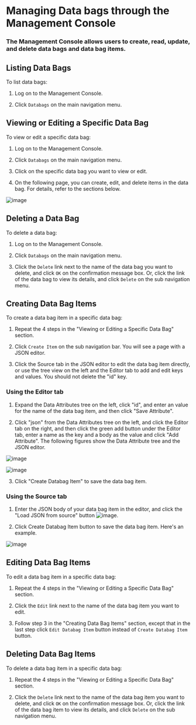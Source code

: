 Managing Data bags through the Management Console
=================================================

  

### The Management Console allows users to create, read, update, and delete data bags and data bag items.

Listing Data Bags
-----------------

To list data bags:

1. Log on to the Management Console.

2. Click `Databags` on the main navigation menu.

Viewing or Editing a Specific Data Bag
--------------------------------------

To view or edit a specific data bag:

1. Log on to the Management Console.

2. Click `Databags` on the main navigation menu.

3. Click on the specific data bag you want to view or edit.

4. On the following page, you can create, edit, and delete items in the
data bag. For details, refer to the sections below.

  
![image](../attachments/7275165/7634964.png)   

Deleting a Data Bag
-------------------

To delete a data bag:

1. Log on to the Management Console.

2. Click `Databags` on the main navigation menu.

3. Click the `Delete` link next to the name of the data bag you want to
delete, and click `OK` on the confirmation message box. Or, click the
link of the data bag to view its details, and click `Delete` on the sub
navigation menu.

Creating Data Bag Items
-----------------------

To create a data bag item in a specific data bag:

1. Repeat the 4 steps in the "Viewing or Editing a Specific Data Bag"
section.

2. Click `Create Item` on the sub navigation bar. You will see a page
with a JSON editor.

3. Click the Source tab in the JSON editor to edit the data bag item
directly, or use the tree view on the left and the Editor tab to add and
edit keys and values. You should not delete the "id" key.

### Using the Editor tab

1. Expand the Data Attributes tree on the left, click "id", and enter an
value for the name of the data bag item, and then click "Save
Attribute".

2. Click "json" from the Data Attributes tree on the left, and click the
Editor tab on the right, and then click the green add button under the
Editor tab, enter a name as the key and a body as the value and click
"Add Attribute". The following figures show the Data Attribute tree and
the JSON editor.

  
![image](../attachments/7275165/7634965.png)

  
![image](../attachments/7275165/7634966.png)   

3. Click "Create Databag Item" to save the data bag item.

### Using the Source tab

1. Enter the JSON body of your data bag item in the editor, and click
the "Load JSON from source" button
![image](../attachments/7275165/7634968.png).

2. Click Create Databag Item button to save the data bag item. Here's an
example.

  
![image](../attachments/7275165/7634967.png)   

Editing Data Bag Items
----------------------

To edit a data bag item in a specific data bag:

1. Repeat the 4 steps in the "Viewing or Editing a Specific Data Bag"
section.

2. Click the `Edit` link next to the name of the data bag item you want
to edit.

3. Follow step 3 in the "Creating Data Bag Items" section, except that
in the last step click `Edit Databag Item` button instead of
`Create Databag Item` button.

Deleting Data Bag Items
-----------------------

To delete a data bag item in a specific data bag:

1. Repeat the 4 steps in the "Viewing or Editing a Specific Data Bag"
section.

2. Click the `Delete` link next to the name of the data bag item you
want to delete, and click `OK` on the confirmation message box. Or,
click the link of the data bag item to view its details, and click
`Delete` on the sub navigation menu.   
  
  
  

  
